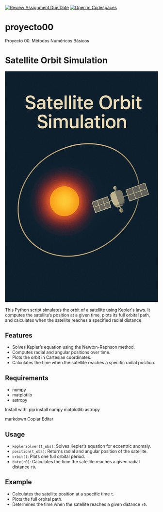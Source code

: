 [![Review Assignment Due Date](https://classroom.github.com/assets/deadline-readme-button-22041afd0340ce965d47ae6ef1cefeee28c7c493a6346c4f15d667ab976d596c.svg)](https://classroom.github.com/a/Vj4z-TUu)
[![Open in Codespaces](https://classroom.github.com/assets/launch-codespace-2972f46106e565e64193e422d61a12cf1da4916b45550586e14ef0a7c637dd04.svg)](https://classroom.github.com/open-in-codespaces?assignment_repo_id=19010178)
# proyecto00
Proyecto 00. Métodos Numéricos Básicos
# Satellite Orbit Simulation
![Satellite Orbit Simulation](solar.png)

This Python script simulates the orbit of a satellite using Kepler's laws. It computes the satellite’s position at a given time, plots its full orbital path, and calculates when the satellite reaches a specified radial distance.

## Features
- Solves Kepler’s equation using the Newton-Raphson method.
- Computes radial and angular positions over time.
- Plots the orbit in Cartesian coordinates.
- Calculates the time when the satellite reaches a specific radial position.

## Requirements
- numpy
- matplotlib
- astropy

Install with:
pip install numpy matplotlib astropy

markdown
Copiar
Editar

## Usage
- `keplerSolver(t_obs)`: Solves Kepler’s equation for eccentric anomaly.
- `position(t_obs)`: Returns radial and angular position of the satellite.
- `orbit()`: Plots one full orbital period.
- `date(r0)`: Calculates the time the satellite reaches a given radial distance `r0`.

## Example
- Calculates the satellite position at a specific time `t`.
- Plots the full orbital path.
- Determines the time when the satellite reaches a given distance `r0`.

